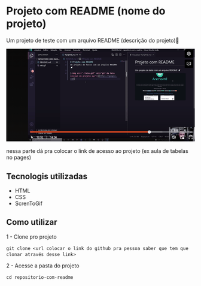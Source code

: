 # Projeto com README (nome do projeto)
Um projeto de teste com um arquivo README (descrição do projeto)🎉

[<img src="./aula readme.gif" alt="gif da tela aula readme dev quest">](<a href="https://sarahdev89.github.io/aula-tabela-dev-em-dobro" target="_blank">) 

nessa parte dá pra colocar o link de acesso ao projeto (ex aula de tabelas no pages)

## Tecnologis utilizadas
- HTML
- CSS
- ScrenToGif

## Como utilizar

1 - Clone pro projeto
```
git clone <url colocar o link do github pra pessoa saber que tem que clonar através desse link>
```

2 - Acesse a pasta do projeto
```
cd repositorio-com-readme
```
